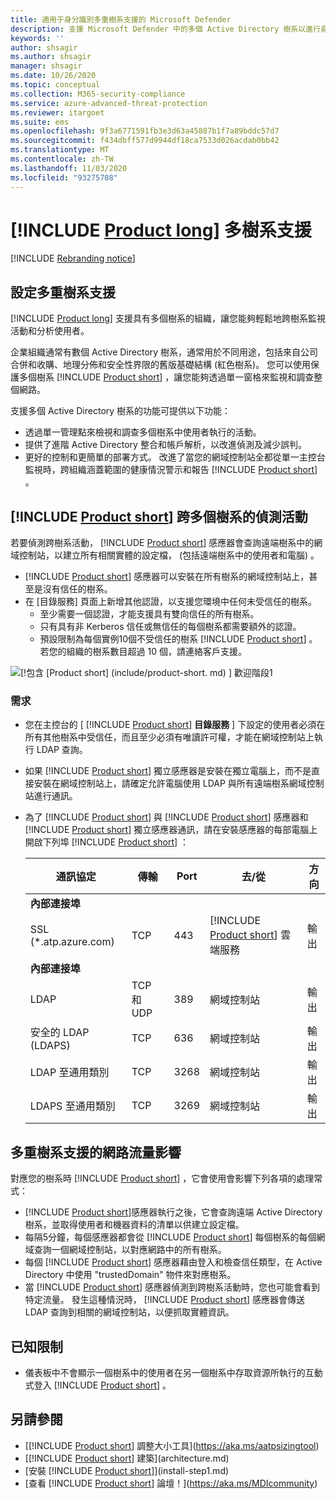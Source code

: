 ```yaml
---
title: 適用于身分識別多重樹系支援的 Microsoft Defender
description: 支援 Microsoft Defender 中的多個 Active Directory 樹系以進行身分識別。
keywords: ''
author: shsagir
ms.author: shsagir
manager: shsagir
ms.date: 10/26/2020
ms.topic: conceptual
ms.collection: M365-security-compliance
ms.service: azure-advanced-threat-protection
ms.reviewer: itargoet
ms.suite: ems
ms.openlocfilehash: 9f3a6771591fb3e3d63a45887b1f7a89bddc57d7
ms.sourcegitcommit: f434dbff577d9944df18ca7533d026acdab0bb42
ms.translationtype: MT
ms.contentlocale: zh-TW
ms.lasthandoff: 11/03/2020
ms.locfileid: "93275708"
---
```

# <a name="product-long-multi-forest-support"></a>[!INCLUDE [Product long](includes/product-long.md)] 多樹系支援

[!INCLUDE [Rebranding notice](includes/rebranding.md)]

## <a name="multi-forest-support-set-up"></a>設定多重樹系支援

[!INCLUDE [Product long](includes/product-long.md)] 支援具有多個樹系的組織，讓您能夠輕鬆地跨樹系監視活動和分析使用者。

企業組織通常有數個 Active Directory 樹系，通常用於不同用途，包括來自公司合併和收購、地理分佈和安全性界限的舊版基礎結構 (紅色樹系)。 您可以使用保護多個樹系 [!INCLUDE [Product short](includes/product-short.md)] ，讓您能夠透過單一窗格來監視和調查整個網路。

支援多個 Active Directory 樹系的功能可提供以下功能：

- 透過單一管理點來檢視和調查多個樹系中使用者執行的活動。
- 提供了進階 Active Directory 整合和帳戶解析，以改進偵測及減少誤判。
- 更好的控制和更簡單的部署方式。 改進了當您的網域控制站全都從單一主控台監視時，跨組織涵蓋範圍的健康情況警示和報告 [!INCLUDE [Product short](includes/product-short.md)] 。

## <a name="product-short-detection-activity-across-multiple-forests"></a>[!INCLUDE [Product short](includes/product-short.md)] 跨多個樹系的偵測活動

若要偵測跨樹系活動， [!INCLUDE [Product short](includes/product-short.md)] 感應器會查詢遠端樹系中的網域控制站，以建立所有相關實體的設定檔， (包括遠端樹系中的使用者和電腦) 。

- [!INCLUDE [Product short](includes/product-short.md)] 感應器可以安裝在所有樹系的網域控制站上，甚至是沒有信任的樹系。
- 在 [目錄服務] 頁面上新增其他認證，以支援您環境中任何未受信任的樹系。
  - 至少需要一個認證，才能支援具有雙向信任的所有樹系。
  - 只有具有非 Kerberos 信任或無信任的每個樹系都需要額外的認證。
  - 預設限制為每個實例10個不受信任的樹系 [!INCLUDE [Product short](includes/product-short.md)] 。 若您的組織的樹系數目超過 10 個，請連絡客戶支援。

![[!包含 [Product short] (include/product-short. md) ] 歡迎階段1](media/directory-services-add-no-trust-forests.png)

### <a name="requirements"></a>需求

- 您在主控台的 [ [!INCLUDE [Product short](includes/product-short.md)] **目錄服務** ] 下設定的使用者必須在所有其他樹系中受信任，而且至少必須有唯讀許可權，才能在網域控制站上執行 LDAP 查詢。
- 如果 [!INCLUDE [Product short](includes/product-short.md)] 獨立感應器是安裝在獨立電腦上，而不是直接安裝在網域控制站上，請確定允許電腦使用 LDAP 與所有遠端樹系網域控制站進行通訊。

- 為了 [!INCLUDE [Product short](includes/product-short.md)] 與 [!INCLUDE [Product short](includes/product-short.md)] 感應器和 [!INCLUDE [Product short](includes/product-short.md)] 獨立感應器通訊，請在安裝感應器的每部電腦上開啟下列埠 [!INCLUDE [Product short](includes/product-short.md)] ：

  |通訊協定|傳輸|Port|去/從|方向|
  |----|----|----|----|----|
  |**內部連接埠**||||
  |SSL (*.atp.azure.com)|TCP|443|[!INCLUDE [Product short](includes/product-short.md)] 雲端服務|輸出|
  |**內部連接埠**||||
  |LDAP|TCP 和 UDP|389|網域控制站|輸出|
  |安全的 LDAP (LDAPS)|TCP|636|網域控制站|輸出|
  |LDAP 至通用類別|TCP|3268|網域控制站|輸出|
  |LDAPS 至通用類別|TCP|3269|網域控制站|輸出|

## <a name="multi-forest-support-network-traffic-impact"></a>多重樹系支援的網路流量影響

對應您的樹系時 [!INCLUDE [Product short](includes/product-short.md)] ，它會使用會影響下列各項的處理常式：

- [!INCLUDE [Product short](includes/product-short.md)]感應器執行之後，它會查詢遠端 Active Directory 樹系，並取得使用者和機器資料的清單以供建立設定檔。
- 每隔5分鐘，每個感應器都會從 [!INCLUDE [Product short](includes/product-short.md)] 每個樹系的每個網域查詢一個網域控制站，以對應網路中的所有樹系。
- 每個 [!INCLUDE [Product short](includes/product-short.md)] 感應器藉由登入和檢查信任類型，在 Active Directory 中使用 "trustedDomain" 物件來對應樹系。
- 當 [!INCLUDE [Product short](includes/product-short.md)] 感應器偵測到跨樹系活動時，您也可能會看到特定流量。 發生這種情況時， [!INCLUDE [Product short](includes/product-short.md)] 感應器會傳送 LDAP 查詢到相關的網域控制站，以便抓取實體資訊。

## <a name="known-limitations"></a>已知限制

- 儀表板中不會顯示一個樹系中的使用者在另一個樹系中存取資源所執行的互動式登入 [!INCLUDE [Product short](includes/product-short.md)] 。

## <a name="see-also"></a>另請參閱

- [[!INCLUDE [Product short](includes/product-short.md)] 調整大小工具](https://aka.ms/aatpsizingtool)
- [[!INCLUDE [Product short](includes/product-short.md)] 建築](architecture.md)
- [安裝 [!INCLUDE [Product short](includes/product-short.md)]](install-step1.md)
- [查看 [!INCLUDE [Product short](includes/product-short.md)] 論壇！](https://aka.ms/MDIcommunity)
